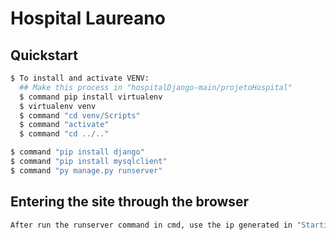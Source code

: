 # Hospital Laureano


## Quickstart
```bash
$ To install and activate VENV:
  ## Make this process in "hospitalDjango-main/projetoHospital"
  $ command pip install virtualenv
  $ virtualenv venv
  $ command "cd venv/Scripts"
  $ command "activate"
  $ command "cd ../.."

$ command "pip install django"
$ command "pip install mysqlclient"
$ command "py manage.py runserver"
```
## Entering the site through the browser
```bash
After run the runserver command in cmd, use the ip generated in "Starting development server at: " and put in browser 
```
